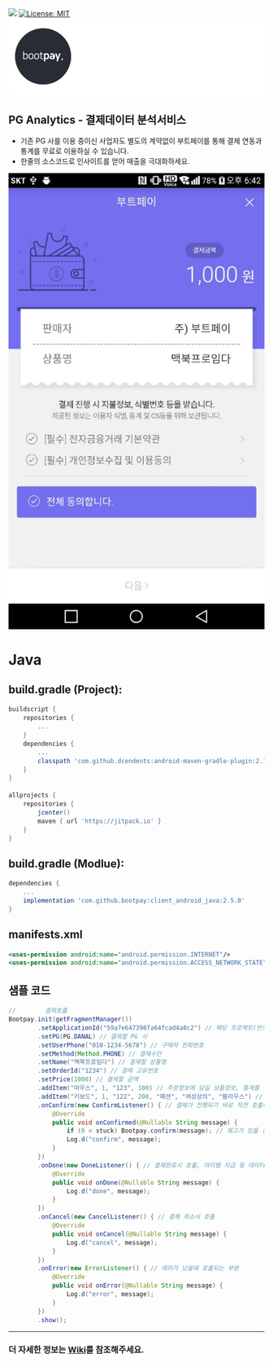 [![](https://jitpack.io/v/bootpay/client_android_java.svg)](https://jitpack.io/#bootpay/client_android_java)
[![License: MIT](https://img.shields.io/badge/License-MIT-yellow.svg)](https://opensource.org/licenses/MIT)
![](logo/logo_bootpay.png)

## PG Analytics - 결제데이터 분석서비스
* 기존 PG 사를 이용 중이신 사업자도 별도의 계약없이 부트페이를 통해 결제 연동과 통계를 무료로 이용하실 수 있습니다.
* 한줄의 소스코드로 인사이트를 얻어 매출을 극대화하세요.

![](capture/sample_bootpay00.jpeg)

# Java 
## build.gradle (Project):
```gradle
buildscript {
    repositories {
        ...
    }
    dependencies {
        ...
        classpath 'com.github.dcendents:android-maven-gradle-plugin:2.1' // 비공식 해결 방법, gradle build error 가 발생시에만 추가
    }
}

allprojects {
    repositories {
        jcenter()
        maven { url 'https://jitpack.io' }
    }
}
```

## build.gradle (Modlue):
```gradle
dependencies {
    ...
    implementation 'com.github.bootpay:client_android_java:2.5.0'
}
```

## manifests.xml
```xml
<uses-permission android:name="android.permission.INTERNET"/>
<uses-permission android:name="android.permission.ACCESS_NETWORK_STATE"/>
```

## 샘플 코드
```java
//        결제호출
Bootpay.init(getFragmentManager())
        .setApplicationId("59a7e647396fa64fcad4a8c2") // 해당 프로젝트(안드로이드)의 application id 값
        .setPG(PG.DANAL) // 결제할 PG 사
        .setUserPhone("010-1234-5678") // 구매자 전화번호
        .setMethod(Method.PHONE) // 결제수단
        .setName("맥북프로임다") // 결제할 상품명
        .setOrderId("1234") // 결제 고유번호
        .setPrice(1000) // 결제할 금액
        .addItem("마우스", 1, "123", 100) // 주문정보에 담길 상품정보, 통계를 위해 사용
        .addItem("키보드", 1, "122", 200, "패션", "여성상의", "블라우스") // 주문정보에 담길 상품정보, 통계를 위해 사용
        .onConfirm(new ConfirmListener() { // 결제가 진행되기 바로 직전 호출되는 함수로, 주로 재고처리 등의 로직이 수행
            @Override
            public void onConfirmed(@Nullable String message) {
                if (0 < stuck) Bootpay.confirm(message); // 재고가 있을 경우.
                Log.d("confirm", message);
            }
        })
        .onDone(new DoneListener() { // 결제완료시 호출, 아이템 지급 등 데이터 동기화 로직을 수행합니다
            @Override
            public void onDone(@Nullable String message) {
                Log.d("done", message);
            }
        })
        .onCancel(new CancelListener() { // 결제 취소시 호출
            @Override
            public void onCancel(@Nullable String message) {
                Log.d("cancel", message);
            }
        })
        .onError(new ErrorListener() { // 에러가 났을때 호출되는 부분
            @Override
            public void onError(@Nullable String message) {
                Log.d("error", message);
            }
        })
        .show();
```

<hr/>

### 더 자세한 정보는 [Wiki](https://github.com/bootpay/client_android_java/wiki)를 참조해주세요. 
